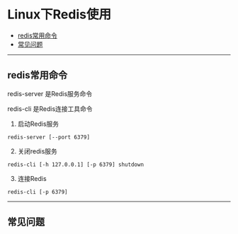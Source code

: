# Linux下Redis使用

<!-- TOC -->

- [redis常用命令](#redis常用命令)
- [常见问题](#常见问题)

<!-- /TOC -->

---
## redis常用命令

redis-server 是Redis服务命令

redis-cli 是Redis连接工具命令

1. 启动Redis服务

```
redis-server [--port 6379]
```

2. 关闭redis服务

```
redis-cli [-h 127.0.0.1] [-p 6379] shutdown
```

3. 连接Redis

```
redis-cli [-p 6379]
```

---
## 常见问题

